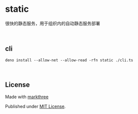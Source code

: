 # static

很快的静态服务，用于组织内的自动静态服务部署

<br />

## cli

```shell
deno install --allow-net --allow-read -rfn static ./cli.ts
```

<br />

## License

Made with [markthree](https://github.com/markthree)

Published under [MIT License](./LICENSE).
